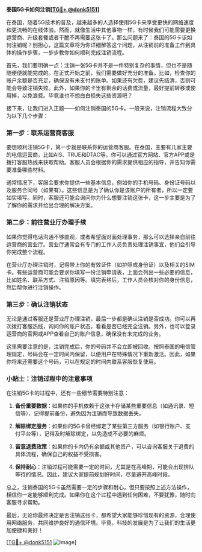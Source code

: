 **泰国5G卡如何注销[[TG💪+ @donk5151](https://t.me/s/donk5151)]**

在泰国，随着5G技术的普及，越来越多的人选择使用5G卡来享受更快的网络速度和更流畅的在线体验。然而，就像生活中其他事物一样，有时候我们可能需要更换运营商、升级套餐或者干脆不再需要这张卡了。那么问题来了：泰国的5G卡该如何注销呢？别担心，这篇文章将为你详细解答这个问题，从注销前的准备工作到具体的操作步骤，一步步教你如何顺利完成注销流程。

首先，我们要明确一点：注销一张5G卡并不是一件特别复杂的事情，但也不是随随便便就能完成的。在正式开始之前，我们需要做好充分的准备。比如，检查你的账户余额是否充足，确保没有未支付的账单。如果还有欠费，建议先结清，否则可能会导致注销失败。此外，如果你的卡里有剩余的话费或流量，最好提前转移或使用掉，以免浪费。毕竟谁也不想白白损失这些资源吧？

接下来，让我们进入正题——如何注销泰国的5G卡。一般来说，注销流程大致分为以下几个步骤：

### 第一步：联系运营商客服

要想顺利注销5G卡，第一步就是联系你的运营商客服。在泰国，主要有几家主要的电信运营商，比如AIS、TRUE和DTAC等。你可以通过官方网站、官方APP或是拨打客服热线来获取帮助。客服人员会根据你的需求提供相应的指导，并告知你需要准备哪些材料。

通常情况下，客服会要求你提供一些基本信息，例如你的手机号码、身份证号码以及服务合同号（如果有）。这些信息是为了确认你是该账户的所有者，所以一定要如实填写。同时，客服还可能会询问你为什么想要注销这张卡，这一步主要是为了了解你的需求并给出合理的解决方案。

### 第二步：前往营业厅办理手续

如果你觉得电话沟通不够直观，或者希望面对面处理事务，那么可以选择亲自前往运营商的营业厅。营业厅通常会有专门的工作人员负责处理注销事宜，他们会引导你完成整个流程。

在营业厅办理注销时，记得带上你的有效证件（如护照或身份证）以及相关的SIM卡。有些运营商可能会要求你填写一份注销申请表，上面会列出一些必要的信息，比如姓名、联系方式、注销原因等。填完表格后，工作人员会核对你的身份信息，然后帮你进行注销操作。

### 第三步：确认注销状态

无论是通过客服还是营业厅办理注销，最后一步都是确认注销是否成功。你可以再次拨打客服热线，询问你的账户状态，看看是否已经完全注销。另外，也可以登录运营商的官网或APP查看自己的账户信息，确保没有未完成的业务。

这里需要注意的是，注销完成后，你的号码并不会立即被回收。按照泰国的电信管理规定，号码会在一定时间内保留，以便用户在特殊情况下重新激活。因此，如果你将来还需要这个号码，可以在规定的时间内联系客服恢复使用。

### 小贴士：注销过程中的注意事项

在注销5G卡的过程中，还有一些细节需要特别注意：

1. **备份重要数据**：如果你的手机依赖于这张卡存储某些重要信息（如通讯录、短信等），记得提前备份，避免因为注销而导致数据丢失。
   
2. **解除绑定服务**：如果你的5G卡曾经绑定了某些第三方服务（如银行账户、支付平台等），记得及时解除绑定，以免造成不必要的麻烦。

3. **留意退费政策**：如果你的卡内仍有余额或其他资产，可以咨询客服关于退费的具体流程，确保自己的权益不受损害。

4. **保持耐心**：注销过程可能需要一定的时间，尤其是在高峰期，可能会出现排队等待的情况。因此，建议大家提前规划好时间，尽量避开高峰时段。

总之，注销泰国的5G卡虽然需要一定的步骤和耐心，但只要按照上述方法操作，相信你一定能够顺利完成。如果你在这个过程中遇到任何困难，不要犹豫，随时向客服寻求帮助。

最后，无论你最终决定是否注销这张卡，都希望大家能够珍惜现有的资源，合理使用网络服务，共同维护良好的通信环境。毕竟，科技的发展是为了让我们的生活更加便捷和美好！

[[TG💪+ @donk5151](https://t.me/s/donk5151) ![Image](https://i.postimg.cc/rwNCRYN7/Snipaste-2025-04-30-17-27-05.png)]
